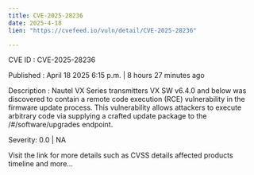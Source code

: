 ```yaml
---
title: CVE-2025-28236
date: 2025-4-18
lien: "https://cvefeed.io/vuln/detail/CVE-2025-28236"

---
```


CVE ID : CVE-2025-28236

Published :  April 18
2025
6:15 p.m. | 8 hours
27 minutes ago

Description : Nautel VX Series transmitters VX SW v6.4.0 and below was discovered to contain a remote code execution (RCE) vulnerability in the firmware update process. This vulnerability allows attackers to execute arbitrary code via supplying a crafted update package to the /#/software/upgrades endpoint.

Severity: 0.0 | NA

Visit the link for more details
such as CVSS details
affected products
timeline
and more...
